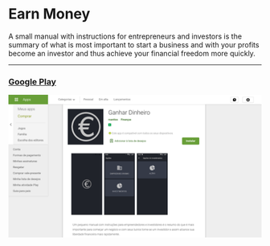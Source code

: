 # Earn Money
A small manual with instructions for entrepreneurs and investors is the summary of what is most important to start a business and with your profits become an investor and thus achieve your financial freedom more quickly.
******
### [Google Play](https://play.google.com/store/apps/details?id=rsan.developer)
![Tela App Financeiro](https://github.com/r-santtos/Earn-Money/blob/master/earn.png?raw=true?raw=true "Financeiro")
